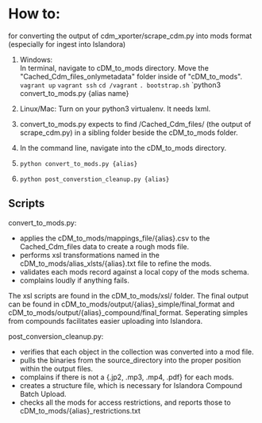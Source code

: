 # How to:

for converting the output of cdm_xporter/scrape_cdm.py into mods format (especially for ingest into Islandora)
 
  1) Windows:  
        In terminal, navigate to cDM_to_mods directory.
        Move the "Cached_Cdm_files_onlymetadata" folder inside of "cDM_to_mods".
        `vagrant up`
        `vagrant ssh`
        `cd /vagrant`
        `. bootstrap.sh`
        `python3 convert_to_mods.py {alias name}
        
        
  1) Linux/Mac:  Turn on your python3 virtualenv.  It needs lxml.
 
  2) convert_to_mods.py expects to find /Cached_Cdm_files/ (the output of scrape_cdm.py) in a sibling folder beside the cDM_to_mods folder.
  
  3) In the command line, navigate into the cDM_to_mods directory.
  
  4) `python convert_to_mods.py {alias}`
  
  5) `python post_converstion_cleanup.py {alias}`

## Scripts

convert_to_mods.py:
  - applies the cDM_to_mods/mappings_file/{alias}.csv to the Cached_Cdm_files data to create a rough mods file.
  - performs xsl transformations named in the cDM_to_mods/alias_xlsts/{alias}.txt file to refine the mods.
  - validates each mods record against a local copy of the mods schema.
  - complains loudly if anything fails.

The xsl scripts are found in the cDM_to_mods/xsl/ folder.
The final output can be found in cDM_to_mods/output/{alias}_simple/final_format and cDM_to_mods/output/{alias}_compound/final_format.  Seperating simples from compounds facilitates easier uploading into Islandora.  

post_conversion_cleanup.py:
  - verifies that each object in the collection was converted into a mod file.  
  - pulls the binaries from the source_directory into the proper position within the output files.
  - complains if there is not a {.jp2, .mp3, .mp4, .pdf} for each mods.
  - creates a structure file, which is necessary for Islandora Compound Batch Upload.  
  - checks all the mods for access restrictions, and reports those to cDM_to_mods/{alias}_restrictions.txt  
